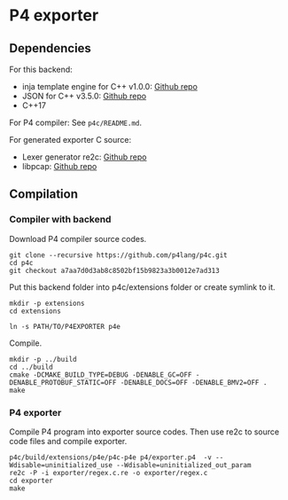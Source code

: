 # P4 exporter

## Dependencies

For this backend:

- inja template engine for C++ v1.0.0: [Github repo](https://github.com/pantor/inja) 
- JSON for C++ v3.5.0: [Github repo](https://github.com/nlohmann/json) 
- C++17

For P4 compiler:
See `p4c/README.md`.

For generated exporter C source:

- Lexer generator re2c: [Github repo](https://github.com/skvadrik/re2c) 
- libpcap: [Github repo](https://github.com/the-tcpdump-group/libpcap) 

## Compilation

### Compiler with backend
Download P4 compiler source codes.

```
git clone --recursive https://github.com/p4lang/p4c.git
cd p4c
git checkout a7aa7d0d3ab8c8502bf15b9823a3b0012e7ad313
```

Put this backend folder into p4c/extensions folder or create symlink to it.
```
mkdir -p extensions
cd extensions

ln -s PATH/TO/P4EXPORTER p4e
```

Compile.
```
mkdir -p ../build
cd ../build
cmake -DCMAKE_BUILD_TYPE=DEBUG -DENABLE_GC=OFF -DENABLE_PROTOBUF_STATIC=OFF -DENABLE_DOCS=OFF -DENABLE_BMV2=OFF .
make
```

### P4 exporter
Compile P4 program into exporter source codes. Then use re2c to source code files and compile exporter.

```
p4c/build/extensions/p4e/p4c-p4e p4/exporter.p4  -v --Wdisable=uninitialized_use --Wdisable=uninitialized_out_param
re2c -P -i exporter/regex.c.re -o exporter/regex.c
cd exporter
make
```

